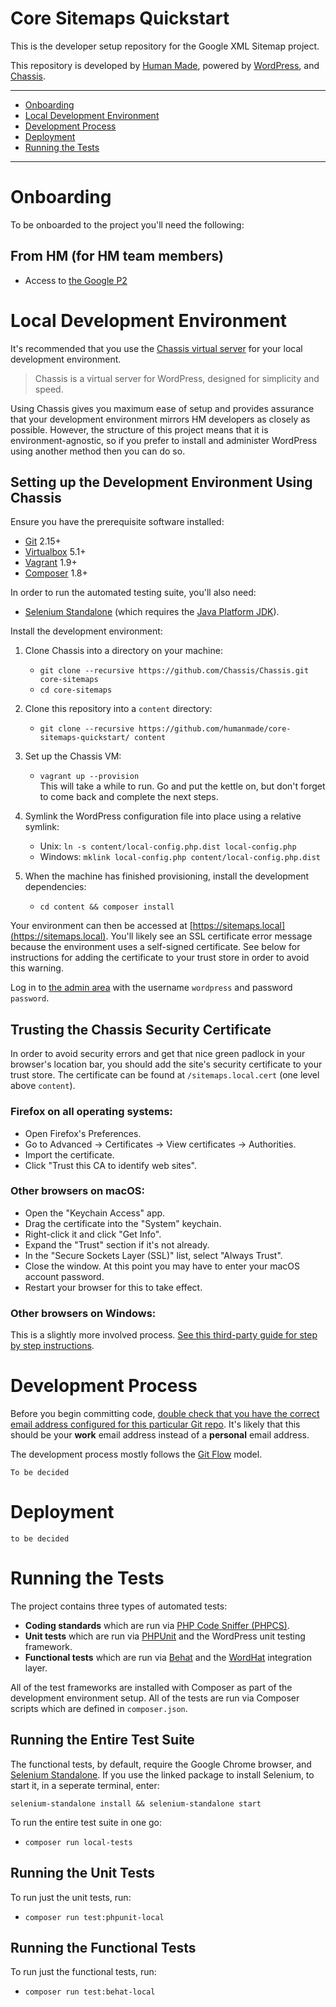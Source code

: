 # Core Sitemaps Quickstart

This is the developer setup repository for the Google XML Sitemap project.

This repository is developed by [Human Made](https://humanmade.com/), powered by [WordPress](https://wordpress.org), and [Chassis](https://beta.chassis.io).

---

* [Onboarding](#onboarding)
* [Local Development Environment](#local-development-environment)
* [Development Process](#development-process)
* [Deployment](#deployment)
* [Running the Tests](#running-the-tests)

---

# Onboarding

To be onboarded to the project you'll need the following:

## From HM (for HM team members)

* Access to [the Google P2](https://google.hmn.md/)

# Local Development Environment

It's recommended that you use the [Chassis virtual server](https://docs.chassis.io) for your local development environment.

> Chassis is a virtual server for WordPress, designed for simplicity and speed.

Using Chassis gives you maximum ease of setup and provides assurance that your development environment mirrors HM developers as closely as possible. However, the structure of this project means that it is environment-agnostic, so if you prefer to install and administer WordPress using another method then you can do so.

## Setting up the Development Environment Using Chassis

Ensure you have the prerequisite software installed:

* [Git](https://git-scm.com/) 2.15+
* [Virtualbox](https://www.virtualbox.org/wiki/Downloads) 5.1+
* [Vagrant](https://www.vagrantup.com/downloads.html) 1.9+
* [Composer](https://getcomposer.org/) 1.8+

In order to run the automated testing suite, you'll also need:

* [Selenium Standalone](https://www.npmjs.com/package/selenium-standalone) (which requires the [Java Platform JDK](https://www.oracle.com/technetwork/java/javase/downloads/index.html)).

Install the development environment:

1. Clone Chassis into a directory on your machine:
	 - `git clone --recursive https://github.com/Chassis/Chassis.git core-sitemaps`
	 - `cd core-sitemaps`
1. Clone this repository into a `content` directory:
	 
	 - `git clone --recursive https://github.com/humanmade/core-sitemaps-quickstart/ content`
1. Set up the Chassis VM:
	 - `vagrant up --provision`  
	 This will take a while to run. Go and put the kettle on, but don't forget to come back and complete the next steps.
1. Symlink the WordPress configuration file into place using a relative symlink:
	 - Unix: `ln -s content/local-config.php.dist local-config.php`
	 - Windows: `mklink local-config.php content/local-config.php.dist`
1. When the machine has finished provisioning, install the development dependencies:
	 
	 - `cd content && composer install`
	 
	 

Your environment can then be accessed at [https://sitemaps.local](https://sitemaps.local). You'll likely see an SSL certificate error message because the environment uses a self-signed certificate. See below for instructions for adding the certificate to your trust store in order to avoid this warning.

Log in to [the admin area](https://rsdms.local/wp/wp-admin/) with the username `wordpress` and password `password`.

## Trusting the Chassis Security Certificate

In order to avoid security errors and get that nice green padlock in your browser's location bar, you should add the site's security certificate to your trust store. The certificate can be found at `/sitemaps.local.cert` (one level above `content`).

### Firefox on all operating systems:

* Open Firefox's Preferences.
* Go to Advanced -> Certificates -> View certificates -> Authorities.
* Import the certificate.
* Click "Trust this CA to identify web sites".

### Other browsers on macOS:

* Open the "Keychain Access" app.
* Drag the certificate into the "System" keychain.
* Right-click it and click "Get Info".
* Expand the "Trust" section if it's not already.
* In the "Secure Sockets Layer (SSL)" list, select "Always Trust".
* Close the window. At this point you may have to enter your macOS account password.
* Restart your browser for this to take effect.

### Other browsers on Windows:

This is a slightly more involved process. [See this third-party guide for step by step instructions](https://www.thewindowsclub.com/manage-trusted-root-certificates-windows).

# Development Process

Before you begin committing code, [double check that you have the correct email address configured for this particular Git repo](https://help.github.com/articles/setting-your-email-in-git/#setting-your-email-address-for-a-single-repository). It's likely that this should be your **work** email address instead of a **personal** email address.

The development process mostly follows the [Git Flow](http://jeffkreeftmeijer.com/2010/why-arent-you-using-git-flow/) model. 

`To be decided`

# Deployment

`to be decided`

# Running the Tests

The project contains three types of automated tests:

* **Coding standards** which are run via [PHP Code Sniffer (PHPCS)](https://github.com/squizlabs/PHP_CodeSniffer).
* **Unit tests** which are run via [PHPUnit](https://phpunit.de/) and the WordPress unit testing framework.
* **Functional tests** which are run via [Behat](http://behat.org/en/latest/) and the [WordHat](https://wordhat.info/) integration layer.

All of the test frameworks are installed with Composer as part of the development environment setup. All of the tests are run via Composer scripts which are defined in `composer.json`.

## Running the Entire Test Suite

The functional tests, by default, require the Google Chrome browser, and [Selenium Standalone](https://www.npmjs.com/package/selenium-standalone). If you use the linked package to install Selenium, to start it, in a seperate terminal, enter: 

`selenium-standalone install && selenium-standalone start`

To run the entire test suite in one go:

* `composer run local-tests`

## Running the Unit Tests

To run just the unit tests, run:

* `composer run test:phpunit-local`

## Running the Functional Tests

To run just the functional tests, run:

* `composer run test:behat-local`


